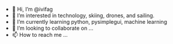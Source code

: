 - 👋 Hi, I’m @ivifag
- 👀 I’m interested in technology, skiing, drones, and sailing.
- 🌱 I’m currently learning python, pysimplegui, machine learning
- 💞️ I’m looking to collaborate on ...
- 📫 How to reach me ...

<!---
ivifag/ivifag is a ✨ special ✨ repository because its `README.md` (this file) appears on your GitHub profile.
You can click the Preview link to take a look at your changes.
--->
